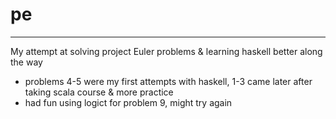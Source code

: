 # pe
---

My attempt at solving project Euler problems & learning haskell better along the way 

- problems 4-5 were my first attempts with haskell, 1-3 came later after taking scala course & more practice
- had fun using logict for problem 9, might try again
